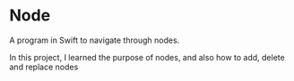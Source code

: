 # Node

A program in Swift to navigate through nodes.

In this project, I learned the purpose of nodes, and also how to add, delete and replace nodes
